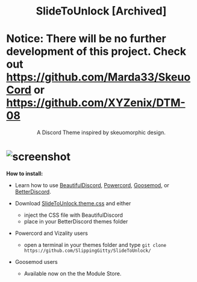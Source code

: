<h1 align="center">SlideToUnlock [Archived]</h1>

# Notice: There will be no further development of this project. Check out https://github.com/Marda33/SkeuoCord or https://github.com/XYZenix/DTM-08

<p align="center">A Discord Theme inspired by skeuomorphic design.</p>

# ![screenshot](https://raw.githubusercontent.com/SlippingGitty/SlideToUnlock/main/screenshots/screenshot%20update.png)

**How to install:**

* Learn how to use [BeautifulDiscord](https://github.com/leovoel/BeautifulDiscord), [Powercord](https://github.com/powercord-org/powercord), [Goosemod](https://goosemod.com/), or [BetterDiscord](https://github.com/rauenzi/BetterDiscordApp).

* Download [SlideToUnlock.theme.css](https://raw.githubusercontent.com/SlippingGitty/SlideToUnlock/main/SlideToUnlock.theme.css) and either
  * inject the CSS file with BeautifulDiscord
  * place in your BetterDiscord themes folder
* Powercord and Vizality users
  * open a terminal in your themes folder and type `git clone https://github.com/SlippingGitty/SlideToUnlock/`
* Goosemod users
  * Available now on the the Module Store.
